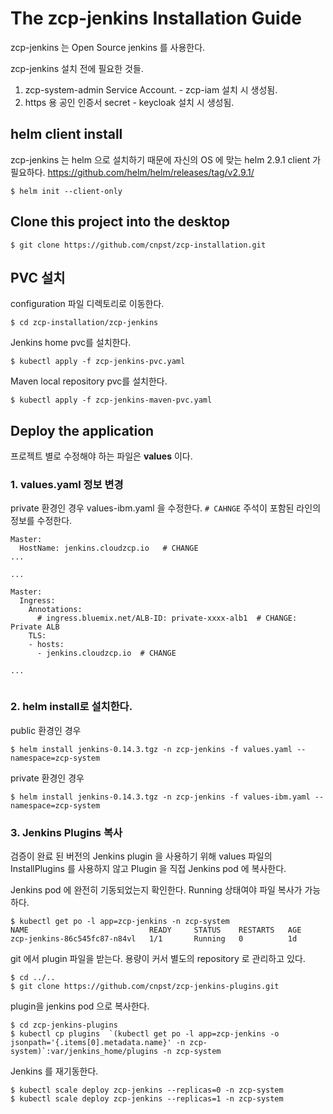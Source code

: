 # The zcp-jenkins Installation Guide

zcp-jenkins 는 Open Source jenkins 를 사용한다.

zcp-jenkins 설치 전에 필요한 것들.

1. zcp-system-admin Service Account. - zcp-iam 설치 시 생성됨.
2. https 용 공인 인증서 secret - keycloak 설치 시 생성됨.

## helm client install
zcp-jenkins 는 helm 으로 설치하기 때문에 자신의 OS 에 맞는 helm 2.9.1 client 가 필요하다. 
<https://github.com/helm/helm/releases/tag/v2.9.1/>
```
$ helm init --client-only
``` 

## Clone this project into the desktop
```
$ git clone https://github.com/cnpst/zcp-installation.git
```

## PVC 설치
configuration 파일 디렉토리로 이동한다.

```
$ cd zcp-installation/zcp-jenkins
```

Jenkins home pvc를 설치한다.
```
$ kubectl apply -f zcp-jenkins-pvc.yaml
```

Maven local repository pvc를 설치한다.
```
$ kubectl apply -f zcp-jenkins-maven-pvc.yaml
```

## Deploy the application
프로젝트 별로 수정해야 하는 파일은 **values** 이다.


### 1. values.yaml 정보 변경
private 환경인 경우 values-ibm.yaml 을 수정한다.
`# CAHNGE` 주석이 포함된 라인의 정보를 수정한다.
```
Master:
  HostName: jenkins.cloudzcp.io   # CHANGE
...

...

Master:
  Ingress:
    Annotations:
      # ingress.bluemix.net/ALB-ID: private-xxxx-alb1  # CHANGE: Private ALB
    TLS:
    - hosts:
      - jenkins.cloudzcp.io  # CHANGE
    
...


```

### 2. helm install로 설치한다.
public 환경인 경우
```
$ helm install jenkins-0.14.3.tgz -n zcp-jenkins -f values.yaml --namespace=zcp-system 
```

private 환경인 경우
```
$ helm install jenkins-0.14.3.tgz -n zcp-jenkins -f values-ibm.yaml --namespace=zcp-system 
```

### 3. Jenkins Plugins 복사
검증이 완료 된 버전의 Jenkins plugin 을 사용하기 위해 values 파일의 InstallPlugins 를 사용하지 않고 Plugin 을 직접 Jenkins pod 에 복사한다.

Jenkins pod 에 완전히 기동되었는지 확인한다. Running 상태여야 파일 복사가 가능하다.
```
$ kubectl get po -l app=zcp-jenkins -n zcp-system
NAME                           READY     STATUS    RESTARTS   AGE
zcp-jenkins-86c545fc87-n84vl   1/1       Running   0          1d
```

git 에서 plugin 파일을 받는다. 용량이 커서 별도의 repository 로 관리하고 있다.
```
$ cd ../..
$ git clone https://github.com/cnpst/zcp-jenkins-plugins.git
```

plugin을 jenkins pod 으로 복사한다.
```
$ cd zcp-jenkins-plugins
$ kubectl cp plugins  `(kubectl get po -l app=zcp-jenkins -o jsonpath='{.items[0].metadata.name}' -n zcp-system)`:var/jenkins_home/plugins -n zcp-system
```

Jenkins 를 재기동한다.
```
$ kubectl scale deploy zcp-jenkins --replicas=0 -n zcp-system
$ kubectl scale deploy zcp-jenkins --replicas=1 -n zcp-system
```
